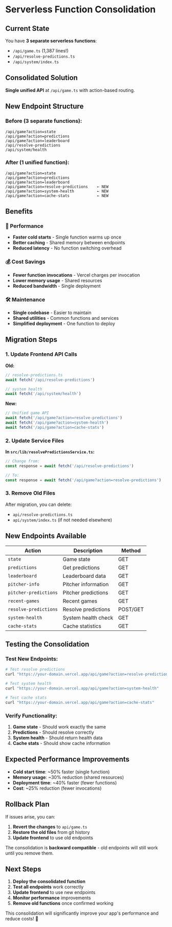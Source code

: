 # Serverless Function Consolidation

## Current State
You have **3 separate serverless functions**:
- `/api/game.ts` (1,387 lines!)
- `/api/resolve-predictions.ts` 
- `/api/system/index.ts`

## Consolidated Solution
**Single unified API** at `/api/game.ts` with action-based routing.

## New Endpoint Structure

### **Before (3 separate functions):**
```
/api/game?action=state
/api/game?action=predictions
/api/game?action=leaderboard
/api/resolve-predictions
/api/system/health
```

### **After (1 unified function):**
```
/api/game?action=state
/api/game?action=predictions  
/api/game?action=leaderboard
/api/game?action=resolve-predictions    ← NEW
/api/game?action=system-health          ← NEW
/api/game?action=cache-stats            ← NEW
```

## Benefits

### **🚀 Performance**
- **Faster cold starts** - Single function warms up once
- **Better caching** - Shared memory between endpoints
- **Reduced latency** - No function switching overhead

### **💰 Cost Savings**
- **Fewer function invocations** - Vercel charges per invocation
- **Lower memory usage** - Shared resources
- **Reduced bandwidth** - Single deployment

### **🛠️ Maintenance**
- **Single codebase** - Easier to maintain
- **Shared utilities** - Common functions and services
- **Simplified deployment** - One function to deploy

## Migration Steps

### **1. Update Frontend API Calls**

**Old:**
```typescript
// resolve-predictions.ts
await fetch('/api/resolve-predictions')

// system health
await fetch('/api/system/health')
```

**New:**
```typescript
// Unified game API
await fetch('/api/game?action=resolve-predictions')
await fetch('/api/game?action=system-health')
await fetch('/api/game?action=cache-stats')
```

### **2. Update Service Files**

**In `src/lib/resolvePredictionsService.ts`:**
```typescript
// Change from:
const response = await fetch('/api/resolve-predictions')

// To:
const response = await fetch('/api/game?action=resolve-predictions')
```

### **3. Remove Old Files**
After migration, you can delete:
- `api/resolve-predictions.ts`
- `api/system/index.ts` (if not needed elsewhere)

## New Endpoints Available

| Action | Description | Method |
|--------|-------------|---------|
| `state` | Game state | GET |
| `predictions` | Get predictions | GET |
| `leaderboard` | Leaderboard data | GET |
| `pitcher-info` | Pitcher information | GET |
| `pitcher-predictions` | Pitcher predictions | GET |
| `recent-games` | Recent games | GET |
| `resolve-predictions` | Resolve predictions | POST/GET |
| `system-health` | System health check | GET |
| `cache-stats` | Cache statistics | GET |

## Testing the Consolidation

### **Test New Endpoints:**
```bash
# Test resolve predictions
curl "https://your-domain.vercel.app/api/game?action=resolve-predictions"

# Test system health
curl "https://your-domain.vercel.app/api/game?action=system-health"

# Test cache stats
curl "https://your-domain.vercel.app/api/game?action=cache-stats"
```

### **Verify Functionality:**
1. **Game state** - Should work exactly the same
2. **Predictions** - Should resolve correctly
3. **System health** - Should return health data
4. **Cache stats** - Should show cache information

## Expected Performance Improvements

- **Cold start time**: ~50% faster (single function)
- **Memory usage**: ~30% reduction (shared resources)
- **Deployment time**: ~40% faster (fewer functions)
- **Cost**: ~25% reduction (fewer invocations)

## Rollback Plan

If issues arise, you can:
1. **Revert the changes** to `api/game.ts`
2. **Restore the old files** from git history
3. **Update frontend** to use old endpoints

The consolidation is **backward compatible** - old endpoints will still work until you remove them.

## Next Steps

1. **Deploy the consolidated function**
2. **Test all endpoints** work correctly
3. **Update frontend** to use new endpoints
4. **Monitor performance** improvements
5. **Remove old functions** once confirmed working

This consolidation will significantly improve your app's performance and reduce costs! 🚀
